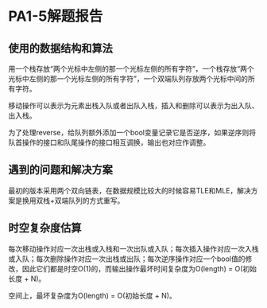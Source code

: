# PA1-5解题报告

## 使用的数据结构和算法

用一个栈存放“两个光标中左侧的那一个光标左侧的所有字符”，一个栈存放“两个光标中左侧的那一个光标左侧的所有字符”，一个双端队列存放两个光标中间的所有字符。

移动操作可以表示为元素出栈入队或者出队入栈，插入和删除可以表示为出入队、出入栈。

为了处理reverse，给队列额外添加一个bool变量记录它是否逆序，如果逆序则将队首操作的接口和队尾操作的接口相互调换，输出也对应作调整。

## 遇到的问题和解决方案

最初的版本采用两个双向链表，在数据规模比较大的时候容易TLE和MLE，解决方案是换用双栈+双端队列的方式重写。

## 时空复杂度估算

每次移动操作对应一次出栈或入栈和一次出队或入队；每次插入操作对应一次入栈或入队；每次删除操作对应一次出栈或出队；每次逆序操作对应一个bool值的修改，因此它们都是时空O(1)的，而输出操作最坏时间复杂度为O(length) = O(初始长度 + N)。

空间上，最坏复杂度为O(length) = O(初始长度 + N)。